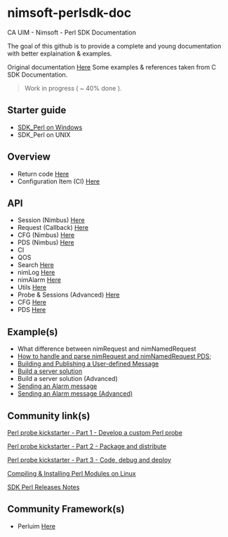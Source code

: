 # nimsoft-perlsdk-doc
CA UIM - Nimsoft - Perl SDK Documentation

The goal of this github is to provide a complete and young documentation with better explaination & examples.

Original documentation [Here](http://docs.nimsoft.com/prodhelp/en_US/Monitor/SDK/PerlSDK/index.htm?toc.htm?2186383.html)
Some examples & references taken from C SDK Documentation.

> Work in progress ( ~ 40% done ). 

## Starter guide

- [SDK_Perl on Windows](starterguide/windows.md)
- SDK_Perl on UNIX

## Overview 

- Return code [Here](return_code.md)
- Configuration Item (CI) [Here](configuration_item.md)

## API 

- Session (Nimbus) [Here](server.md)
- Request (Callback) [Here](request.md)
- CFG (Nimbus) [Here](cfg_nimbus.md)
- PDS (Nimbus) [Here](pds.md)
- CI
- QOS
- Search [Here](search.md)
- nimLog [Here](nimLog.md)
- nimAlarm [Here](nimAlarm.md)
- Utils [Here](util.md)
- Probe & Sessions (Advanced) [Here](probe.md)
- CFG [Here](cfg_cway.md)
- PDS [Here](pds_cway.md)

## Example(s)

- What difference between nimRequest and nimNamedRequest
- [How to handle and parse nimRequest and nimNamedRequest PDS](examples/handlepds.md);
- [Building and Publishing a User-defined Message](examples/publishing-user-message.md)
- [Build a server solution](examples/build-server.md)
- Build a server solution (Advanced)
- [Sending an Alarm message](examples/sending-alarm.md)
- [Sending an Alarm message (Advanced)](examples/sending-alarm_advanced.md)

## Community link(s)

[Perl probe kickstarter - Part 1 - Develop a custom Perl probe](https://communities.ca.com/docs/DOC-231172625)

[Perl probe kickstarter - Part 2 - Package and distribute](https://communities.ca.com/docs/DOC-231172657)

[Perl probe kickstarter - Part 3 - Code, debug and deploy](https://communities.ca.com/docs/DOC-231172784)

[Compiling & Installing Perl Modules on Linux](https://communities.ca.com/docs/DOC-231169163)

[SDK Perl Releases Notes](http://docs.nimsoft.com/prodhelp/en_US/Monitor/SDK/PerlSDK/ReleaseNotes/Perl%20SDK-2013%205.05.pdf)

## Community Framework(s)

- Perluim [Here](https://github.com/fraxken/perluim)
